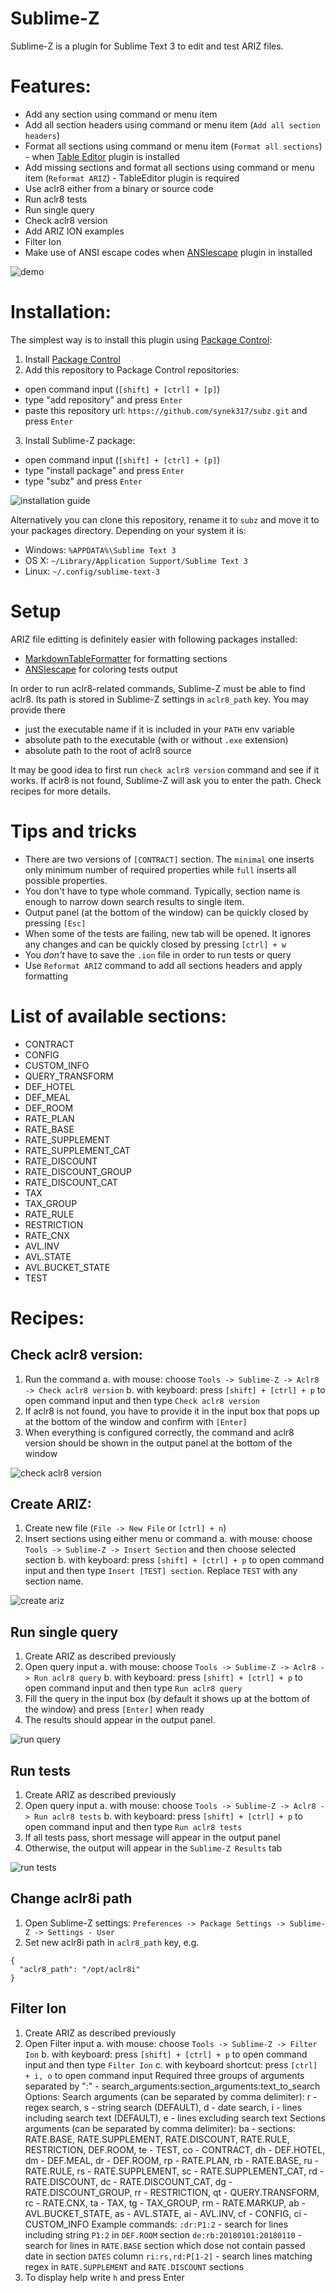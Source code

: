 Sublime-Z
=========

Sublime-Z is a plugin for Sublime Text 3 to edit and test ARIZ files.

# Features:

- Add any section using command or menu item
- Add all section headers using command or menu item (`Add all section headers`)
- Format all sections using command or menu item (`Format all sections`) - when [Table Editor](https://github.com/vkocubinsky/SublimeTableEditor) plugin is installed
- Add missing sections and format all sections using command or menu item (`Reformat ARIZ`) - TableEditor plugin is required
- Use aclr8 either from a binary or source code
- Run aclr8 tests
- Run single query
- Check aclr8 version
- Add ARIZ ION examples
- Filter Ion
- Make use of ANSI escape codes when [ANSIescape](https://github.com/aziz/SublimeANSI) plugin in installed

![demo](https://github.com/anixe/subz/tree/master/img/demo.gif "Demo")

# Installation:

The simplest way is to install this plugin using [Package Control](https://packagecontrol.io):

1. Install [Package Control](https://packagecontrol.io)
2. Add this repository to Package Control repositories:
  - open command input (`[shift] + [ctrl] + [p]`)
  - type "add repository" and press `Enter`
  - paste this repository url: `https://github.com/synek317/subz.git` and press `Enter`
3. Install Sublime-Z package:
  - open command input (`[shift] + [ctrl] + [p]`)
  - type "install package" and press `Enter`
  - type "subz" and press `Enter`

![installation guide](https://github.com/anixe/subz/tree/master/img/install.gif "Installation guide")

Alternatively you can clone this repository, rename it to `subz` and move it to your packages directory. Depending on your system it is:

- Windows: `%APPDATA%\Sublime Text 3`
- OS X: `~/Library/Application Support/Sublime Text 3`
- Linux: `~/.config/sublime-text-3`

# Setup

ARIZ file editting is definitely easier with following packages installed:

- [MarkdownTableFormatter](https://github.com/bitwiser73/MarkdownTableFormatter) for formatting sections
- [ANSIescape](https://github.com/aziz/SublimeANSI) for coloring tests output

In order to run aclr8-related commands, Sublime-Z must be able to find aclr8. Its path is stored in Sublime-Z settings in `aclr8_path` key.
You may provide there

- just the executable name if it is included in your `PATH` env variable
- absolute path to the executable (with or without `.exe` extension)
- absolute path to the root of aclr8 source

It may be good idea to first run `check aclr8 version` command and see if it works. If aclr8 is not found, Sublime-Z will ask you to enter the path. Check recipes for more details.

# Tips and tricks

- There are two versions of `[CONTRACT]` section. The `minimal` one inserts only minimum number of required properties while `full` inserts all possible properties.
- You don't have to type whole command. Typically, section name is enough to narrow down search results to single item.
- Output panel (at the bottom of the window) can be quickly closed by pressing `[Esc]`
- When some of the tests are failing, new tab will be opened. It ignores any changes and can be quickly closed by pressing `[ctrl] + w`
- You *don't* have to save the `.ion` file in order to run tests or query
- Use `Reformat ARIZ` command to add all sections headers and apply formatting

# List of available sections:
- CONTRACT
- CONFIG
- CUSTOM_INFO
- QUERY_TRANSFORM
- DEF_HOTEL
- DEF_MEAL
- DEF_ROOM 
- RATE_PLAN
- RATE_BASE
- RATE_SUPPLEMENT
- RATE_SUPPLEMENT_CAT
- RATE_DISCOUNT
- RATE_DISCOUNT_GROUP
- RATE_DISCOUNT_CAT
- TAX
- TAX_GROUP
- RATE_RULE
- RESTRICTION
- RATE_CNX
- AVL.INV
- AVL.STATE
- AVL.BUCKET_STATE
- TEST

# Recipes:

## Check aclr8 version:

1. Run the command
  a. with mouse: choose `Tools -> Sublime-Z -> Aclr8 -> Check aclr8 version`
  b. with keyboard: press `[shift] + [ctrl] + p` to open command input and then type `Check aclr8 version`
2. If aclr8 is not found, you have to provide it in the input box that pops up at the bottom of the window and confirm with `[Enter]`
3. When everything is configured correctly, the command and aclr8 version should be shown in the output panel at the bottom of the window

![check aclr8 version](https://github.com/anixe/subz/tree/master/img/check_version.gif "Check aclr8 version")

## Create ARIZ:

1. Create new file (`File -> New File` or `[ctrl] + n`)
2. Insert sections using either menu or command
  a. with mouse: choose `Tools -> Sublime-Z -> Insert Section` and then choose selected section
  b. with keyboard: press `[shift] + [ctrl] + p` to open command input and then type `Insert [TEST] section`. Replace `TEST` with any section name.

![create ariz](https://github.com/anixe/subz/tree/master/img/create_ariz.gif "Create ARIZ")

## Run single query

1. Create ARIZ as described previously
2. Open query input
  a. with mouse: choose `Tools -> Sublime-Z -> Aclr8 -> Run aclr8 query`
  b. with keyboard: press `[shift] + [ctrl] + p` to open command input and then type `Run aclr8 query`
3. Fill the query in the input box (by default it shows up at the bottom of the window) and press `[Enter]` when ready
4. The results should appear in the output panel.

![run query](https://github.com/anixe/subz/tree/master/img/run_query.gif "Run query")

## Run tests

1. Create ARIZ as described previously
2. Open query input
  a. with mouse: choose `Tools -> Sublime-Z -> Aclr8 -> Run aclr8 tests`
  b. with keyboard: press `[shift] + [ctrl] + p` to open command input and then type `Run aclr8 tests`
3. If all tests pass, short message will appear in the output panel
4. Otherwise, the output will appear in the `Sublime-Z Results` tab

![run tests](https://github.com/anixe/subz/tree/master/img/run_tests.gif "Run tests")

## Change aclr8i path

1. Open Sublime-Z settings: `Preferences -> Package Settings -> Sublime-Z -> Settings - User`
2. Set new aclr8i path in `aclr8_path` key, e.g.

```
{
  "aclr8_path": "/opt/aclr8i"
}
```

## Filter Ion

1. Create ARIZ as described previously
2. Open Filter input
  a. with mouse: choose `Tools -> Sublime-Z -> Filter Ion`
  b. with keyboard: press `[shift] + [ctrl] + p` to open command input and then type `Filter Ion`
  c. with keyboard shortcut: press `[ctrl] + i, o` to open command input
    Required three groups of arguments separated by ":" -  search_arguments:section_arguments:text_to_search
    Options:
      Search arguments (can be separated by comma delimiter):
        r - regex search,
        s - string search (DEFAULT),
        d - date search,
        i - lines including search text (DEFAULT),
        e - lines excluding search text
      Sections arguments (can be separated by comma delimiter):
        ba - sections: RATE.BASE, RATE.SUPPLEMENT, RATE.DISCOUNT, RATE.RULE, RESTRICTION, DEF.ROOM,
        te - TEST,
        co - CONTRACT,
        dh - DEF.HOTEL,
        dm - DEF.MEAL,
        dr - DEF.ROOM,
        rp - RATE.PLAN,
        rb - RATE.BASE,
        ru - RATE.RULE,
        rs - RATE.SUPPLEMENT,
        sc - RATE.SUPPLEMENT_CAT,
        rd - RATE.DISCOUNT,
        dc - RATE.DISCOUNT_CAT,
        dg - RATE.DISCOUNT_GROUP,
        rr - RESTRICTION,
        qt - QUERY.TRANSFORM,
        rc - RATE.CNX,
        ta - TAX,
        tg - TAX_GROUP,
        rm - RATE.MARKUP,
        ab - AVL.BUCKET_STATE,
        as - AVL.STATE,
        ai - AVL.INV,
        cf - CONFIG,
        ci - CUSTOM_INFO
    Example commands:
      `:dr:P1:2` - search for lines including string `P1:2` in `DEF.ROOM` section
      `de:rb:20180101:20180110` - search for lines in `RATE.BASE` section which dose not contain passed date in section `DATES` column
      `ri:rs,rd:P[1-2]` - search lines matching regex in `RATE.SUPPLEMENT` and `RATE.DISCOUNT` sections
3. To display help write `h` and press Enter
